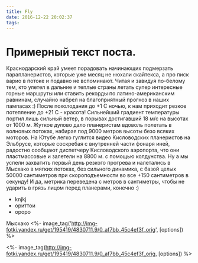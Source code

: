 ```yaml
---
title: Fly
date: 2016-12-22 20:02:37
tags:
---
```


# Примерный текст поста.

Краснодарский край умеет порадовать начинающих подмерзать парапланеристов, которые уже месяц не нюхали скайтекса, а про писк варио в потоке и подавно не вспоминают. Читая и завидуя по-белому тем, кто улетел в дальние и теплые страны летать супер интересные горные маршруты или ставить рекорды по латино-американским равнинам, случайно набрел на благоприятный прогноз в наших пампасах :) После похолодания до +1 С ночью, к нам приходит резкое потепление до +21 С - красота! Сильнейший градиент температуры портил лишь сильный ветер, в порывах достигавший 18 м/с на высотах от 1000 м. Жуткое дулово дало планеристам вдоволь полетать в волновых потоках, набирая под 9000 метров высоты безо всяких моторов. На Ютубе легко гуглится видео Кисловодских планеристов на Эльбрусе, которые соскребая с внутренней части фонаря иней, радостно сообщают диспетчеру Кисловодского аэропорта, что они пластмассовые и залетели на 8800 м. с помощью колдунства.
Ну а мы успели захватить первый день резкого прогрева и налетались в Мысхако в мягких потоках, без сильного динамика, с базой целых 50000 сантиметров при скороподъемности во все +150 сантиметров в секунду! И да, метрика переведена с метров в сантиметры, чтобы не ударить в грязь лицом перед планерами, конечно :)

* knjkj
* ориттои
* ороро

Мысхако
<%- image_tag('http://img-fotki.yandex.ru/get/195419/4830711.9/0_af7bb_45c4ef3f_orig', [options]) %>

<%- image_tag(http://img-fotki.yandex.ru/get/195419/4830711.9/0_af7bb_45c4ef3f_orig, [options]) %>

